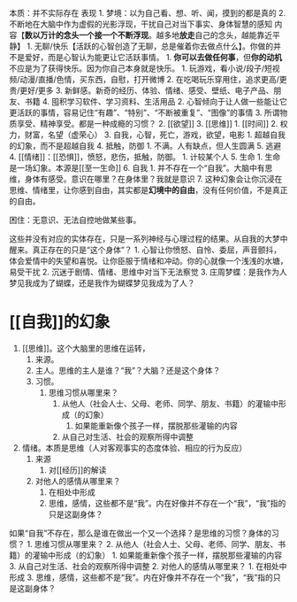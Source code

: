 本质：并不实际存在
表现
	1. 梦境：以为自己看、想、听、闻，摸到的都是真的
	2. 不断地在大脑中作为虚假的光影浮现，干扰自己对当下事实、身体智慧的感知
内容【**数以万计的念头一个接一个不断浮现**。越多地**放走**自己的念头，越能靠近平静】
	1. 无聊/快乐【活跃的心智创造了无聊，总是催着你去做点什么】。你做的并不是爱好，而是心智认为能更让它活跃事情。
		1. **你可以去做任何事**，但**你的动机**不应是为了获得快乐。因为你自己本身就是快乐。
			1. 玩游戏，看小说/段子/短视频/动漫/直播/色情，买东西，自慰，打开微博
			2. 在吃喝玩乐穿用住，追求更高/更贵/更好/更多
			3. 新鲜感。新奇的经历、体验、情绪、感受、壁纸、电子产品、朋友、书籍
			4. 囤积学习软件、学习资料、生活用品
		2. 心智倾向于让人做一些能让它更活跃的事情，容易记住“有趣”、“特别”、“不断被重复”、“图像”的事情
		3. 所谓物质享受、精神享受。都是一种成瘾的习惯？
	2. [[欲望]] 
	3. [[思维]] 
		1. [[时间]] 
		2. 权力，财富，名望（虚荣心）
		3. 自我，心智，死亡，游戏，欲望，电影
			1. 超越自我的幻象，而不是超越自我
		4. 抵触，防御
			1. 不满。人有缺点，但人生圆满
		5. 逃避
	4. [[情绪]]：[[恐惧]]，愤怒，悲伤，抵触，防御。
		1. 计较某个人
	5. 生命
		1. 生命是一场幻象。本源是[[至一生命]] 
	6. 自我
		1. 并不存在一个“自我”。大脑中有思维，身体有感受。意识在哪里？在身体里？我就是意识
	7. 这种幻象会让你沉浸在思维、情绪里，让你感到自由，其实都是**幻境中的自由**，没有任何价值，不是真正的自由。

困住：无意识、无法自控地做某些事。

这些并没有对应的实体存在，只是一系列神经与心理过程的结果。从自我的大梦中醒来。真正存在的只是“这个身体”？
	1. 心智让你愤怒、自怜、委屈，声音颤抖，体会爱情中的失望和喜悦。让你臣服于情绪和冲动。你的心就像一个浅浅的水塘，易受干扰
	2. 沉迷于剧情、情绪、思维中对当下无法察觉
	3. 庄周梦蝶：是我作为人梦见我成为了蝴蝶，还是我作为蝴蝶梦见我成为了人？

# [[自我]]的幻象
1. [[思维]]。这个大脑里的思维在运转，
	1. 来源。
	2. 主人。思维的主人是谁？“我”？大脑？还是这个身体？
	3. 习惯。
		1. 思维习惯从哪里来？
			1. 从他人（社会人士、父母、老师、同学、朋友、书籍）的灌输中形成（的幻象）
				1. 如果能重新像个孩子一样，摆脱那些灌输的内容
			2. 从自己对生活、社会的观察所得中调整
2. 情绪。本质是思维（人对客观事实的态度体验、相应的行为反应）
	1. 来源
		1. 对[[经历]]的解读
	2. 对他人的感情从哪里来？
		1. 在相处中形成
		2. 思维，感情，这些都不是“我”。内在好像并不存在一个“我”，“我”指的只是这副身体？

如果“自我”不存在，那么是谁在做出一个又一个选择？是思维的习惯？身体的习惯？
	1. 思维习惯从哪里来？
		2. 从他人（社会人士、父母、老师、同学、朋友、书籍）的灌输中形成（的幻象）
			1. 如果能重新像个孩子一样，摆脱那些灌输的内容
		3. 从自己对生活、社会的观察所得中调整
	2. 对他人的感情从哪里来？
		1. 在相处中形成
	3. 思维，感情，这些都不是“我”。内在好像并不存在一个“我”，“我”指的只是这副身体？